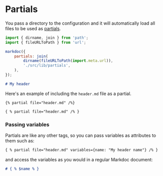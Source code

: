# Partials

You pass a directory to the configuration and it will automatically load all files to be used as [partials](https://markdoc.dev/docs/partials).

```js title="svelte.config.js"
import { dirname, join } from 'path';
import { fileURLToPath } from 'url';

markdoc({
    partials: join(
        dirname(fileURLToPath(import.meta.url)),
        './src/lib/partials',
    ),
});
```

```md title="./src/lib/partials/header.md"
# My header
```

Here's an example of including the `header.md` file as a partial.

`{% partial file="header.md" /%}`

```md title="./src/routes/+page.markdoc"
{ % partial file="header.md" /% }
```

### Passing variables

Partials are like any other tags, so you can pass variables as attributes to them such as:

```md title="./src/routes/+page.markdoc"
{ % partial file="header.md" variables={name: "My header name"} /% }
```

and access the variables as you would in a regular Markdoc document:

```md title="./src/lib/partials/header.md"
# { % $name % }
```
